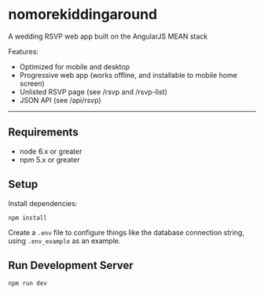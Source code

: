 # nomorekiddingaround

A wedding RSVP web app built on the AngularJS MEAN stack

Features:
- Optimized for mobile and desktop
- Progressive web app (works offline, and installable to mobile home screen)
- Unlisted RSVP page (see /rsvp and /rsvp-list)
- JSON API (see /api/rsvp)

---

## Requirements

- node 6.x or greater
- npm 5.x or greater

## Setup

Install dependencies:

    npm install
    
Create a `.env` file to configure things like the database connection string, using `.env_example` as an example.

## Run Development Server

    npm run dev
